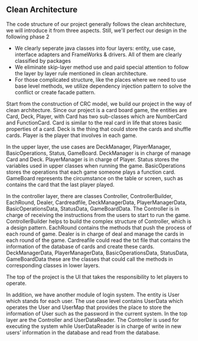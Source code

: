 ## Clean Architecture
The code structure of our project generally follows the clean architecture, we will introduce it from three aspects. Still, we'll perfect our design in the following phase 2
* We clearly seperate java classes into four layers: entity, use case, interface adapters and FrameWorks & drivers. All of them are clearly classified by packages
* We eliminate skip-layer method use and paid special attention to follow the layer by layer rule mentioned in clean architecture.
* For those complicated structure, like the places where we need to use base level methods, we utilize dependency injection pattern to solve the conflict or create facade pattern.

Start from the construction of CRC model, we build our project in the way of clean architecture. Since our project is a card board game, the entities are Card, Deck, Player, with Card has two sub-classes which are NumberCard and FunctionCard. Card is similar to the real card in life that stores basic properties of a card. Deck is the thing that could store the cards and shuffle cards. Player is the player that involves in each game.

In the upper layer, the use cases are DeckManager, PlayerManager, BasicOperations, Status, GameBoard. DeckManager is in charge of manage Card and Deck. PlayerManager is in charge of Player. Status stores the variables used in upper classes when running the game. BasicOperations stores the operations that each game someone plays a function card. GameBoard represents the circumstance on the table or screen, such as contains the card that the last player played. 

In the controller layer, there are classes Controller, ControllerBuilder, EachRound, Dealer, Cardreadfile, DeckManagerData, PlayerManagerData, BasicOperationsData, StatusData, GameBoardData. The Controller is in charge of receiving the instructions from the users to start to run the game. ControllerBuilder helps to build the complex structure of Controller, which is a design pattern. EachRound contains the methods that push the process of each round of game. Dealer is in charge of deal and manage the cards in each round of the game. Cardreafile could read the txt file that contains the information of the database of cards and create these cards. DeckManagerData, PlayerManagerData, BasicOperationsData, StatusData, GameBoardData these are the classes that could call the methods in corresponding classes in lower layers. 

The top of the project is the UI that takes the responsibility to let players to operate. 

In addition, we have another module of login system. The entity is User which stands for each user. The use case level contains UserData which operates the User and UserMap that provides the place to store the information of User such as the password in the current system. In the top layer are the Controller and UserDataReader. The Controller is used for executing the system while UserDataReader is in charge of write in new users’ information in the database and read from the database.

